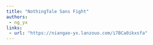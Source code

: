 ```yaml
---
title: "NothingTale Sans Fight"
authors:
 - ng_yx
links:
 - url: "https://niangao-yx.lanzouo.com/i7BCa0ikxsfa"
---
```

